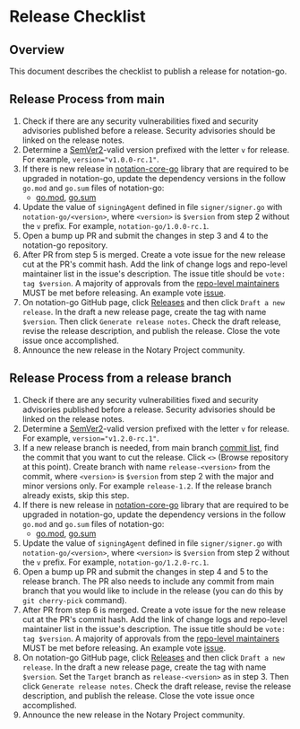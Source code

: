 # Release Checklist

## Overview

This document describes the checklist to publish a release for notation-go.

## Release Process from main

1. Check if there are any security vulnerabilities fixed and security advisories published before a release. Security advisories should be linked on the release notes.
2. Determine a [SemVer2](https://semver.org/)-valid version prefixed with the letter `v` for release. For example, `version="v1.0.0-rc.1"`.
3. If there is new release in [notation-core-go](https://github.com/notaryproject/notation-core-go) library that are required to be upgraded in notation-go, update the dependency versions in the follow `go.mod` and `go.sum` files of notation-go:
    - [go.mod](go.mod), [go.sum](go.sum)
4. Update the value of `signingAgent` defined in file `signer/signer.go` with `notation-go/<version>`, where `<version>` is `$version` from step 2 without the `v` prefix. For example, `notation-go/1.0.0-rc.1`.
5. Open a bump up PR and submit the changes in step 3 and 4 to the notation-go repository.
6. After PR from step 5 is merged. Create a vote issue for the new release cut at the PR's commit hash. Add the link of change logs and repo-level maintainer list in the issue's description. The issue title should be `vote: tag $version`. A majority of approvals from the [repo-level maintainers](MAINTAINERS) MUST be met before releasing. An example vote [issue](https://github.com/notaryproject/notation-go/issues/341).
7. On notation-go GitHub page, click [Releases](https://github.com/notaryproject/notation-go/releases) and then click `Draft a new release`. In the draft a new release page, create the tag with name `$version`. Then click `Generate release notes`. Check the draft release, revise the release description, and publish the release. Close the vote issue once accomplished.
8. Announce the new release in the Notary Project community.

## Release Process from a release branch

1. Check if there are any security vulnerabilities fixed and security advisories published before a release. Security advisories should be linked on the release notes.
2. Determine a [SemVer2](https://semver.org/)-valid version prefixed with the letter `v` for release. For example, `version="v1.2.0-rc.1"`.
3. If a new release branch is needed, from main branch [commit list](https://github.com/notaryproject/notation-go/commits/main/), find the commit that you want to cut the release. Click `<>` (Browse repository at this point). Create branch with name `release-<version>` from the commit, where `<version>` is `$version` from step 2 with the major and minor versions only. For example `release-1.2`. If the release branch already exists, skip this step.
4. If there is new release in [notation-core-go](https://github.com/notaryproject/notation-core-go) library that are required to be upgraded in notation-go, update the dependency versions in the follow `go.mod` and `go.sum` files of notation-go:
    - [go.mod](go.mod), [go.sum](go.sum)
5. Update the value of `signingAgent` defined in file `signer/signer.go` with `notation-go/<version>`, where `<version>` is `$version` from step 2 without the `v` prefix. For example, `notation-go/1.2.0-rc.1`.
6. Open a bump up PR and submit the changes in step 4 and 5 to the release branch. The PR also needs to include any commit from main branch that you would like to include in the release (you can do this by `git cherry-pick` command). 
7. After PR from step 6 is merged. Create a vote issue for the new release cut at the PR's commit hash. Add the link of change logs and repo-level maintainer list in the issue's description. The issue title should be `vote: tag $version`. A majority of approvals from the [repo-level maintainers](MAINTAINERS) MUST be met before releasing. An example vote [issue](https://github.com/notaryproject/notation-go/issues/439).
8. On notation-go GitHub page, click [Releases](https://github.com/notaryproject/notation-go/releases) and then click `Draft a new release`. In the draft a new release page, create the tag with name `$version`. Set the `Target` branch as `release-<version>` as in step 3. Then click `Generate release notes`. Check the draft release, revise the release description, and publish the release. Close the vote issue once accomplished.
9. Announce the new release in the Notary Project community.